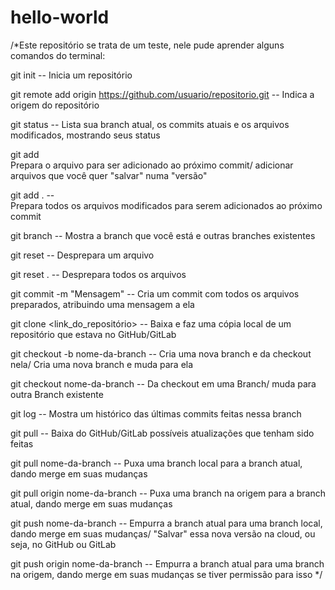 # hello-world

/*Este repositório se trata de um teste, nele pude aprender alguns comandos do terminal:

git init --
Inicia um repositório

git remote add origin https://github.com/usuario/repositorio.git --	
Indica a origem do repositório

git status --
Lista sua branch atual, os commits atuais e os arquivos modificados, mostrando seus status

git add <arquivo>	
Prepara o arquivo para ser adicionado ao próximo commit/ adicionar arquivos que você quer "salvar" numa "versão"

git add . --	
Prepara todos os arquivos modificados para serem adicionados ao próximo commit

git branch	--
Mostra a branch que você está e outras branches existentes

git reset <arquivo>	 --
Desprepara um arquivo

git reset .	--
Desprepara todos os arquivos

git commit -m "Mensagem" --
Cria um commit com todos os arquivos preparados, atribuindo uma mensagem a ela

git clone <link_do_repositório>	 --
Baixa e faz uma cópia local de um repositório que estava no GitHub/GitLab

git checkout -b nome-da-branch	--
Cria uma nova branch e da checkout nela/ Cria uma nova branch e muda para ela

git checkout nome-da-branch	--
Da checkout em uma Branch/ muda para outra Branch existente

git log	--
Mostra um histórico das últimas commits feitas nessa branch

git pull --	
Baixa do GitHub/GitLab possíveis atualizações que tenham sido feitas

git pull nome-da-branch	--
Puxa uma branch local para a branch atual, dando merge em suas mudanças

git pull origin nome-da-branch --
Puxa uma branch na origem para a branch atual, dando merge em suas mudanças

git push nome-da-branch	--
Empurra a branch atual para uma branch local, dando merge em suas mudanças/ "Salvar" essa nova versão na cloud, ou seja, no GitHub ou GitLab

git push origin nome-da-branch	--
    Empurra a branch atual para uma branch na origem, dando merge em suas mudanças se tiver permissão para isso */

